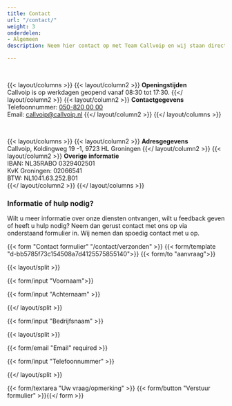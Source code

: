 ```yaml
---
title: Contact
url: "/contact/"
weight: 3
onderdelen:
- Algemeen
description: Neem hier contact op met Team Callvoip en wij staan direct paraat met passend advies op jouw vragen. Callvoip, Koldingweg 19 -1, 9723 HL Groningen

---
```

<br>

{{< layout/columns >}}
{{< layout/column2 >}}
**Openingstijden** <br> Callvoip is op werkdagen geopend vanaf 08:30 tot 17:30.
{{</ layout/column2 >}}
{{< layout/column2 >}}
**Contactgegevens** <br> Telefoonnummer: [050-820 00 00](tel:+31508200000) <br> Email: [callvoip@callvoip.nl](https://www.callvoiptelefonie.nl/contact/contactgegevens/)
{{</ layout/column2 >}}
{{</ layout/columns >}}

<br>

{{< layout/columns >}}
{{< layout/column2 >}}
**Adresgegevens** <br>
Callvoip, Koldingweg 19 -1, 9723 HL Groningen
{{</ layout/column2 >}}
{{< layout/column2 >}}
**Overige informatie**
<br>IBAN: NL35RABO 0329402501 <br> KvK Groningen: 02066541 <br> BTW: NL1041.63.252.B01 <br>
{{</ layout/column2 >}}
{{</ layout/columns >}}<br>

### Informatie of hulp nodig?

Wilt u meer informatie over onze diensten ontvangen, wilt u feedback geven of heeft u hulp nodig? Neem dan gerust contact met ons op via onderstaand formulier in. Wij nemen dan spoedig contact met u op.

{{< form "Contact formulier" "/contact/verzonden" >}}
{{< form/template "d-bb5785f73c154508a7d4125575855140">}}
{{< form/to "aanvraag">}}

{{< layout/split >}}

{{< form/input "Voornaam">}}

{{< form/input "Achternaam" >}}

{{</ layout/split >}}

{{< form/input "Bedrijfsnaam" >}}

{{< layout/split >}}

{{< form/email "Email" required >}}

{{< form/input "Telefoonnummer" >}}

{{</ layout/split >}}

{{< form/textarea "Uw vraag/opmerking" >}} {{< form/button "Verstuur formulier" >}}{{</ form >}}
